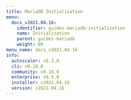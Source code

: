 ```yaml
---
title: MariaDB Initialization
menu:
  docs_v2021.04.16:
    identifier: guides-mariadb-initialization
    name: Initialization
    parent: guides-mariadb
    weight: 80
menu_name: docs_v2021.04.16
info:
  autoscaler: v0.3.0
  cli: v0.18.0
  community: v0.18.0
  enterprise: v0.5.0
  installer: v2021.04.16
  version: v2021.04.16
---
```


